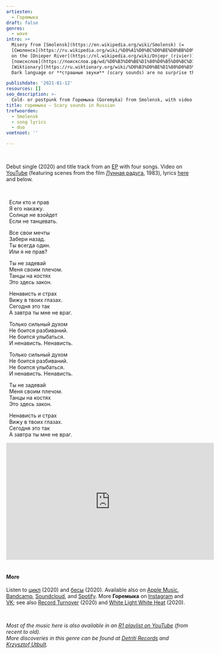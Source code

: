 ```yaml
---
artiesten:
  - Горемыка
draft: false
genres:
  - wave
intro: >+
  Misery from [Smolensk](https://en.wikipedia.org/wiki/Smolensk) (=
  [Смоленск](https://ru.wikipedia.org/wiki/%D0%A1%D0%BC%D0%BE%D0%BB%D0%B5%D0%BD%D1%81%D0%BA))
  on the [Dnieper River](https://nl.wikipedia.org/wiki/Dnjepr_(rivier)). At least, that’s where **Горемыка** (Goremyka) comes from, a name meaning something like a wretch or failure (see [Академик](https://dic.academic.ru/dic.nsf/ushakov/781434),
  [поискслов](https://поискслов.рф/wd/%D0%B3%D0%BE%D1%80%D0%B5%D0%BC%D1%8B%D0%BA%D0%B0),
  [Wiktionary](https://ru.wiktionary.org/wiki/%D0%B3%D0%BE%D1%80%D0%B5%D0%BC%D1%8B%D0%BA%D0%B0#%D0%A1%D0%B8%D0%BD%D0%BE%D0%BD%D0%B8%D0%BC%D1%8B)).
  Dark language or **страшные звуки** (scary sounds) are no surprise then, but it's all **на русском** (in Russian), and that works well here.

publishdate: '2021-01-12'
resources: []
seo_description: >-
  Cold- or postpunk from Горемыка (Goremyka) from Smolensk, with video and lyrics of their debut single "Страшные звуки на русском" (2020).
title: горемыка – Scary sounds in Russian
trefwoorden:
  - Smolensk
  - song lyrics
  - duo
voetnoot: ''

---
```


<br/>

Debut single (2020) and title track from an [EP](https://goremyka.bandcamp.com/album/-) with four songs. Video on [YouTube](https://youtu.be/OdJJ7fD-mnI) (featuring scenes from the film [Лунная радуга](https://youtu.be/5aK0KP27iqg), 1983), lyrics [here](https://teksty-pesenok.ru/rus-goremyka/tekst-pesni-strashnye-zvuki-na-russkom/6805425/) and below.

<br/>

&nbsp;&nbsp;Если кто и прав<br/>
&nbsp;&nbsp;Я его накажу.<br/>
&nbsp;&nbsp;Солнце не взойдет<br/> 
&nbsp;&nbsp;Если не танцевать.<br/>

&nbsp;&nbsp;Все свои мечты<br/>
&nbsp;&nbsp;Забери назад.<br/>
&nbsp;&nbsp;Ты всегда один.<br/>
&nbsp;&nbsp;Или я не прав?<br/>

&nbsp;&nbsp;Ты не задевай<br/>
&nbsp;&nbsp;Меня своим плечом.<br/>
&nbsp;&nbsp;Танцы на костях<br/>
&nbsp;&nbsp;Это здесь закон.<br/>

&nbsp;&nbsp;Ненависть и страх<br/>
&nbsp;&nbsp;Вижу в твоих глазах.<br/>
&nbsp;&nbsp;Сегодня это так<br/>
&nbsp;&nbsp;А завтра ты мне не враг.<br/>

&nbsp;&nbsp;Только сильный духом<br/>
&nbsp;&nbsp;Не боится разбиваний.<br/>
&nbsp;&nbsp;Не боится улыбаться.<br/>
&nbsp;&nbsp;И ненависть. Ненависть.<br/>

&nbsp;&nbsp;Только сильный духом<br/>
&nbsp;&nbsp;Не боится разбиваний.<br/>
&nbsp;&nbsp;Не боится улыбаться.<br/>
&nbsp;&nbsp;И ненависть. Ненависть.<br/>

&nbsp;&nbsp;Ты не задевай <br/>
&nbsp;&nbsp;Меня своим плечом.<br/>
&nbsp;&nbsp;Танцы на костях<br/>
&nbsp;&nbsp;Это здесь закон.<br/>

&nbsp;&nbsp;Ненависть и страх <br/>
&nbsp;&nbsp;Вижу в твоих глазах.<br/> 
&nbsp;&nbsp;Сегодня это так <br/>
&nbsp;&nbsp;А завтра ты мне не враг.<br/>



<iframe width="560" height="315" src="https://www.youtube.com/embed/0ak5tExq4yE" frameborder="0" allow="accelerometer; autoplay; clipboard-write; encrypted-media; gyroscope; picture-in-picture" allowfullscreen></iframe>

<br/>
<br/>

#### More

Listen to [цикл](https://youtu.be/4B3uitNh8gM) (2020) and [бесы](https://youtu.be/CM5xrFWKi88) (2020). Available also on [Apple Music](https://music.apple.com/us/artist/%D0%B3%D0%BE%D1%80%D0%B5%D0%BC%D1%8B%D0%BA%D0%B0/id1533576148), [Bandcamp](https://goremyka.bandcamp.com/), [Soundcloud](https://soundcloud.com/goremyka), and [Spotify](https://open.spotify.com/artist/60AHYFfjZWIAeMphnXIhUw?si=LjPbOPXGQ7GVEV-ctrRtTw). More **Горемыка** on [Instagram](https://www.instagram.com/goremyka666/) and [VK](https://vk.com/goremyka666); see also [Record Turnover](https://www.recordturnover.com/2020/12/15/goremyka/) (2020) and [White Light White Heat](https://whitelight-whiteheat.com/new-music/wl-wh-track-of-the-day-goremyka-demons/) (2020).

<br/>

*Most of the music here is also available in an [R1 playlist on YouTube](https://www.youtube.com/playlist?list=PLeE-zqOrSLhxfIpK2vuUJNCKSzyVBi0yM) (from recent to old).<br/>
More discoveries in this genre can be found at [Detriti Records](https://detritirecords.bandcamp.com/) and [Krzysztof Utbult](https://www.youtube.com/channel/UCiapDtQFNXPhrDzbPLBpq8g/featured).*
